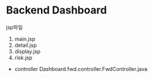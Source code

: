 # Backend Dashboard
jsp파일
1. main.jsp
2. detail.jsp
3. display.jsp
4. risk.jsp

* controller
  Dashboard.fwd.controller.FwdController.java
